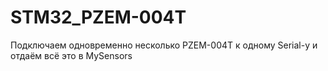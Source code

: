 # STM32_PZEM-004T

Подключаем одновременно несколько PZEM-004T к одному Serial-у и отдаём всё это в MySensors
